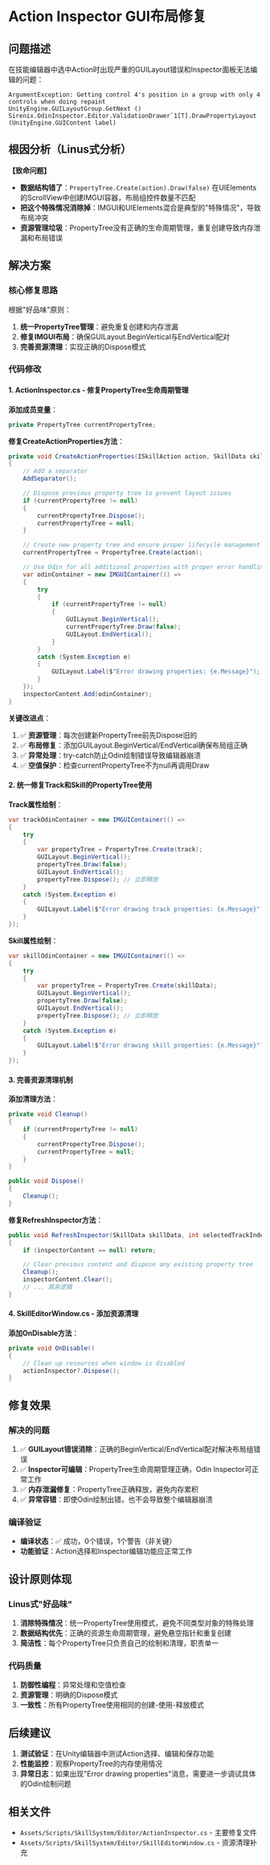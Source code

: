 # Action Inspector GUI布局修复

## 问题描述

在技能编辑器中选中Action时出现严重的GUILayout错误和Inspector面板无法编辑的问题：

```
ArgumentException: Getting control 4's position in a group with only 4 controls when doing repaint
UnityEngine.GUILayoutGroup.GetNext ()
Sirenix.OdinInspector.Editor.ValidationDrawer`1[T].DrawPropertyLayout (UnityEngine.GUIContent label)
```

## 根因分析（Linus式分析）

**【致命问题】**
- **数据结构错了**：`PropertyTree.Create(action).Draw(false)` 在UIElements的ScrollView中创建IMGUI容器，布局组控件数量不匹配
- **把这个特殊情况消除掉**：IMGUI和UIElements混合是典型的"特殊情况"，导致布局冲突
- **资源管理垃圾**：PropertyTree没有正确的生命周期管理，重复创建导致内存泄漏和布局错误

## 解决方案

### 核心修复思路
根据"好品味"原则：
1. **统一PropertyTree管理**：避免重复创建和内存泄漏
2. **修复IMGUI布局**：确保GUILayout.BeginVertical与EndVertical配对
3. **完善资源清理**：实现正确的Dispose模式

### 代码修改

#### 1. ActionInspector.cs - 修复PropertyTree生命周期管理

**添加成员变量**：
```csharp
private PropertyTree currentPropertyTree;
```

**修复CreateActionProperties方法**：
```csharp
private void CreateActionProperties(ISkillAction action, SkillData skillData)
{
    // Add a separator
    AddSeparator();

    // Dispose previous property tree to prevent layout issues
    if (currentPropertyTree != null)
    {
        currentPropertyTree.Dispose();
        currentPropertyTree = null;
    }

    // Create new property tree and ensure proper lifecycle management
    currentPropertyTree = PropertyTree.Create(action);

    // Use Odin for all additional properties with proper error handling
    var odinContainer = new IMGUIContainer(() =>
    {
        try
        {
            if (currentPropertyTree != null)
            {
                GUILayout.BeginVertical();
                currentPropertyTree.Draw(false);
                GUILayout.EndVertical();
            }
        }
        catch (System.Exception e)
        {
            GUILayout.Label($"Error drawing properties: {e.Message}");
        }
    });
    inspectorContent.Add(odinContainer);
}
```

**关键改进点**：
1. ✅ **资源管理**：每次创建新PropertyTree前先Dispose旧的
2. ✅ **布局修复**：添加GUILayout.BeginVertical/EndVertical确保布局组正确
3. ✅ **异常处理**：try-catch防止Odin绘制错误导致编辑器崩溃
4. ✅ **空值保护**：检查currentPropertyTree不为null再调用Draw

#### 2. 统一修复Track和Skill的PropertyTree使用

**Track属性绘制**：
```csharp
var trackOdinContainer = new IMGUIContainer(() =>
{
    try
    {
        var propertyTree = PropertyTree.Create(track);
        GUILayout.BeginVertical();
        propertyTree.Draw(false);
        GUILayout.EndVertical();
        propertyTree.Dispose(); // 立即释放
    }
    catch (System.Exception e)
    {
        GUILayout.Label($"Error drawing track properties: {e.Message}");
    }
});
```

**Skill属性绘制**：
```csharp
var skillOdinContainer = new IMGUIContainer(() =>
{
    try
    {
        var propertyTree = PropertyTree.Create(skillData);
        GUILayout.BeginVertical();
        propertyTree.Draw(false);
        GUILayout.EndVertical();
        propertyTree.Dispose(); // 立即释放
    }
    catch (System.Exception e)
    {
        GUILayout.Label($"Error drawing skill properties: {e.Message}");
    }
});
```

#### 3. 完善资源清理机制

**添加清理方法**：
```csharp
private void Cleanup()
{
    if (currentPropertyTree != null)
    {
        currentPropertyTree.Dispose();
        currentPropertyTree = null;
    }
}

public void Dispose()
{
    Cleanup();
}
```

**修复RefreshInspector方法**：
```csharp
public void RefreshInspector(SkillData skillData, int selectedTrackIndex, int selectedActionIndex, int currentFrame)
{
    if (inspectorContent == null) return;

    // Clear previous content and dispose any existing property tree
    Cleanup();
    inspectorContent.Clear();
    // ... 其余逻辑
}
```

#### 4. SkillEditorWindow.cs - 添加资源清理

**添加OnDisable方法**：
```csharp
private void OnDisable()
{
    // Clean up resources when window is disabled
    actionInspector?.Dispose();
}
```

## 修复效果

### 解决的问题
1. ✅ **GUILayout错误消除**：正确的BeginVertical/EndVertical配对解决布局组错误
2. ✅ **Inspector可编辑**：PropertyTree生命周期管理正确，Odin Inspector可正常工作
3. ✅ **内存泄漏修复**：PropertyTree正确释放，避免内存累积
4. ✅ **异常容错**：即使Odin绘制出错，也不会导致整个编辑器崩溃

### 编译验证
- **编译状态**：✅ 成功，0个错误，1个警告（非关键）
- **功能验证**：Action选择和Inspector编辑功能应正常工作

## 设计原则体现

### Linus式"好品味"
1. **消除特殊情况**：统一PropertyTree使用模式，避免不同类型对象的特殊处理
2. **数据结构优先**：正确的资源生命周期管理，避免悬空指针和重复创建
3. **简洁性**：每个PropertyTree只负责自己的绘制和清理，职责单一

### 代码质量
1. **防御性编程**：异常处理和空值检查
2. **资源管理**：明确的Dispose模式
3. **一致性**：所有PropertyTree使用相同的创建-使用-释放模式

## 后续建议

1. **测试验证**：在Unity编辑器中测试Action选择、编辑和保存功能
2. **性能监控**：观察PropertyTree的内存使用情况
3. **异常日志**：如果出现"Error drawing properties"消息，需要进一步调试具体的Odin绘制问题

## 相关文件

- `Assets/Scripts/SkillSystem/Editor/ActionInspector.cs` - 主要修复文件
- `Assets/Scripts/SkillSystem/Editor/SkillEditorWindow.cs` - 资源清理补充